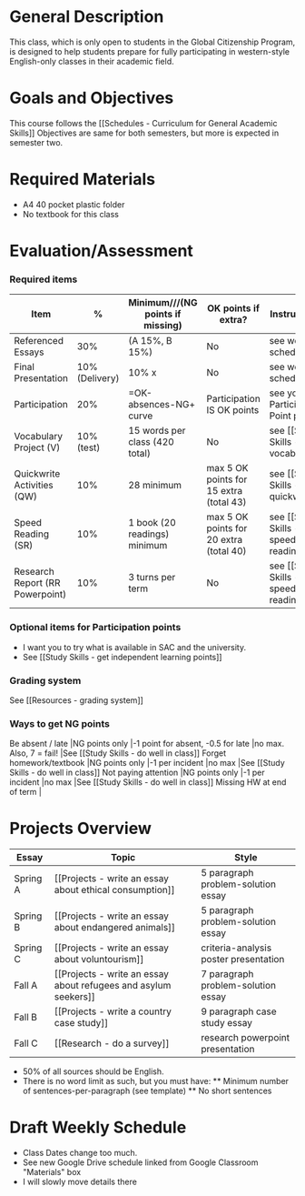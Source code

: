 # General Description
This class, which is only open to students in the Global Citizenship Program, is designed to help students prepare for fully participating in western-style English-only classes in their academic field.

# Goals and Objectives
This course follows the [[Schedules - Curriculum for General Academic Skills]]
Objectives are same for both semesters, but more is expected in semester two.

# Required Materials
* A4 40 pocket plastic folder
* No textbook for this class



# Evaluation/Assessment
### Required items
Item								|% 				|Minimum///(NG points if missing) |OK points if extra?							|Instructions
------------------------------------|---------------|-------------------------------|------------------------------------------     |---------------------------------
Referenced Essays					|30%			|(A 15%, B 15%)      			|No  	 										|see weekly schedule
Final Presentation                  |10% (Delivery)	|10%		        x            |No   											|see weekly schedule
Participation 						|20% 			|=OK-absences-NG+ curve		    |Participation IS OK points 					|see your Participation Point plan
Vocabulary Project (V)				|10% (test)		|15 words per class (420 total) |No 	                                        |see [[Study Skills - learn vocabulary]]
Quickwrite Activities (QW)			|10% 			|28 minimum 				  	|max 5 OK points for 15 extra (total 43)		|see [[Study Skills - do a quickwrite]]
Speed Reading (SR)           		|10% 			|1 book (20 readings) minimum 	|max 5 OK points for 20 extra (total 40)		|see [[Study Skills - do a speed reading]]
Research Report (RR Powerpoint)     |10% 			|3 turns per term				|No												|see [[Study Skills - do a speed reading]]



### Optional items for Participation points
* I want you to try what is available in SAC and the university.
* See [[Study Skills - get independent learning points]]


### Grading system
See [[Resources - grading system]]

### Ways to get NG points
Be absent / late 					|NG points only |-1 point for absent, -0.5 for late |no max. Also, 7 = fail!  					|See [[Study Skills - do well in class]]
Forget homework/textbook 			|NG points only |-1 per incident 					|no max 				  					|See [[Study Skills - do well in class]]
Not paying attention 				|NG points only |-1 per incident 					|no max 				  					|See [[Study Skills - do well in class]]
Missing HW at end of term 			|



# Projects Overview
Essay		|Topic						 										|Style
------------|--------------------------- 										|--------------
Spring A	|[[Projects - write an essay about ethical consumption]]			|5 paragraph problem-solution essay
Spring B	|[[Projects - write an essay about endangered animals]]				|5 paragraph problem-solution essay
Spring C	|[[Projects - write an essay about voluntourism]]	                |criteria-analysis poster presentation
Fall A		|[[Projects - write an essay about refugees and asylum seekers]]	|7 paragraph problem-solution essay
Fall B		|[[Projects - write a country case study]]                          |9 paragraph case study essay
Fall C		|[[Research - do a survey]]							                |research powerpoint presentation

* 50% of all sources should be English.
* There is no word limit as such, but you must have:
** Minimum number of sentences-per-paragraph (see template)
** No short sentences



# Draft Weekly Schedule
* Class Dates change too much.
* See new Google Drive schedule linked from Google Classroom "Materials" box
* I will slowly move details there








